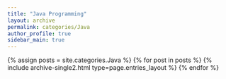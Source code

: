 ```yaml
---
title: "Java Programming"
layout: archive
permalink: categories/Java
author_profile: true
sidebar_main: true
---
```



{% assign posts = site.categories.Java %}
{% for post in posts %} {% include archive-single2.html type=page.entries_layout %} {% endfor %}
